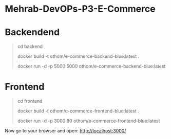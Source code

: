 # Mehrab-DevOPs-P3-E-Commerce

# Backendend

> cd backend
>
> docker build -t othom/e-commerce-backend-blue:latest .
>
> docker run -d -p 5000:5000 othom/e-commerce-backend-blue:latest

# Frontend

> cd frontend
>
> docker build -t othom/e-commerce-frontend-blue:latest .
>
> docker run -d -p 3000:80 othom/e-commerce-frontend-blue:latest

Now go to your browser and open: <http://localhost:3000/>

<!-- ## Prepare your enviornment

in the project back end directory, enter the command

> `mvn install`

Then, navagate into the `target` directory, and run the command:

> `mvn spring-boot:run`

which will run the Spring enviornment

The enviornment will be limited to the test data contained in this source code.

---

To run the front end, navigate to its directory and run the command:

> `npm install`

After that, running the command:

> `npm start`

within the directory will open the application in your browser. -->
